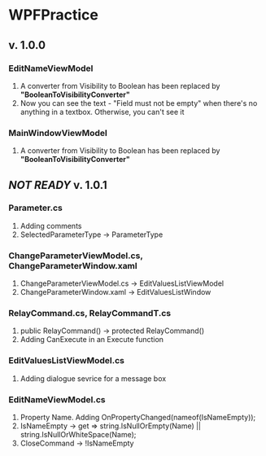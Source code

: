# WPFPractice
## v. 1.0.0
### EditNameViewModel
1. A converter from Visibility to Boolean has been replaced by **"BooleanToVisibilityConverter"**
2. Now you can see the text - "Field must not be empty" when there's no anything in a textbox. Otherwise, you can't see it
### MainWindowViewModel
1. A converter from Visibility to Boolean has been replaced by **"BooleanToVisibilityConverter"**


## *NOT READY* v. 1.0.1
### Parameter.cs
1. Adding comments
2. SelectedParameterType → ParameterType
### ChangeParameterViewModel.cs, ChangeParameterWindow.xaml
1. ChangeParameterViewModel.cs → EditValuesListViewModel
2. ChangeParameterWindow.xaml → EditValuesListWindow
### RelayCommand.cs, RelayCommandT.cs
1. public RelayCommand() → protected RelayCommand()
2. Adding CanExecute in an Execute function
### EditValuesListViewModel.cs
1. Adding dialogue sevrice for a message box
### EditNameViewModel.cs
1. Property Name. Adding OnPropertyChanged(nameof(IsNameEmpty));
2. IsNameEmpty →  get => string.IsNullOrEmpty(Name) || string.IsNullOrWhiteSpace(Name);
3. CloseCommand → !IsNameEmpty
